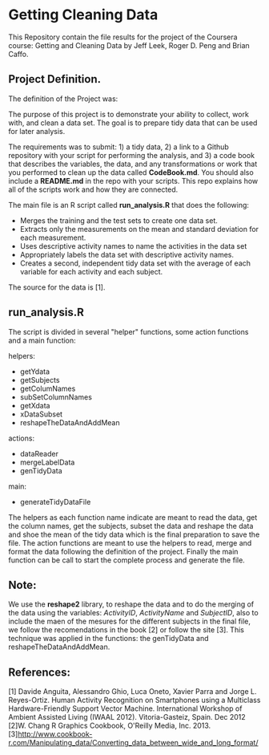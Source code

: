Getting Cleaning Data
=====================

  This Repository contain the file results for the project of the Coursera course: Getting and Cleaning Data
by Jeff Leek, Roger D. Peng and Brian Caffo.

Project Definition.
-------------------
  
  The definition of the Project was:

  The purpose of this project is to demonstrate your ability to collect, work with, and clean a data set. The goal is to prepare tidy data that can be used for later analysis. 
  
  The requirements was to submit: 1) a tidy data, 2) a link to a Github repository with your script for performing the analysis, and 3) a code book that describes the variables, the data, and any transformations or work that you performed to clean up the data called **CodeBook.md**. You should also include a **README.md** in the repo with your scripts. This repo explains how all of the scripts work and how they are connected.
  
  The main file is an R script called **run_analysis.R** that does the following: 
  - Merges the training and the test sets to create one data set.
  - Extracts only the measurements on the mean and standard deviation for each measurement. 
  - Uses descriptive activity names to name the activities in the data set
  - Appropriately labels the data set with descriptive activity names. 
  - Creates a second, independent tidy data set with the average of each variable for each activity and each     subject. 
  
  The source for the data is [1].
  
run_analysis.R
---------------

  The script is divided in several "helper" functions, some action functions and a main function:
  
helpers:
  - getYdata
  - getSubjects
  - getColumNames
  - subSetColumnNames
  - getXdata
  - xDataSubset
  - reshapeTheDataAndAddMean

actions:
   - dataReader
   - mergeLabelData
   - genTidyData

main:
   - generateTidyDataFile
   
   The helpers as each function name indicate are meant to read the data, get the column names, get the subjects, subset the data and reshape the data and shoe the mean of the tidy data which is the final preparation to save the file. The action functions are meant to use the helpers to read, merge and format the data following the definition of the project. Finally the main function can be call to start the complete process and generate the file.
   
   
   
Note:
-----
   We use the **reshape2** library, to reshape the data and to do the merging of the data using the variables: *ActivityID*, *ActivityName* and *SubjectID*, also to include the maen of the mesures for the different subjects in the final file, we follow the recomendations in the book [2] or follow the site [3]. This technique was applied in the functions: the genTidyData and reshapeTheDataAndAddMean.

References:
----------
[1] Davide Anguita, Alessandro Ghio, Luca Oneto, Xavier Parra and Jorge L. Reyes-Ortiz. Human Activity Recognition on Smartphones using a Multiclass Hardware-Friendly Support Vector Machine. International Workshop of Ambient Assisted Living (IWAAL 2012). Vitoria-Gasteiz, Spain. Dec 2012
[2]W. Chang R Graphics Cookbook, O'Reilly Media, Inc. 2013.
[3]http://www.cookbook-r.com/Manipulating_data/Converting_data_between_wide_and_long_format/